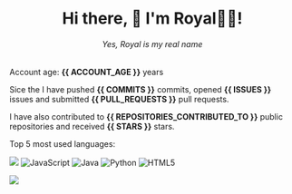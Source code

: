 <h1 align="center">Hi there, 👋 I'm Royal👨‍💻!</h1>

_<h6 align="center"> Yes, Royal is my real name</h6>_

Account age: **{{ ACCOUNT_AGE }}** years

Sice the I have pushed **{{ COMMITS }}** commits, opened **{{ ISSUES }}** issues and submitted **{{ PULL_REQUESTS }}** pull requests.

I have also contributed to **{{ REPOSITORIES_CONTRIBUTED_TO }}** public repositories and received **{{ STARS }}** stars.


Top 5 most used languages:

<img src="https://img.shields.io/badge/Go-00ADD8?style=for-the-badge&logo=go&logoColor=white"> <img alt="JavaScript" src="https://img.shields.io/badge/javascript-%23323330.svg?style=for-the-badge&logo=javascript&logoColor=%23F7DF1E"/>
<img alt="Java" src="https://img.shields.io/badge/java-%23ED8B00.svg?style=for-the-badge&logo=java&logoColor=white"/>
<img alt="Python" src="https://img.shields.io/badge/python-%2314354C.svg?style=for-the-badge&logo=python&logoColor=white"/>
<img alt="HTML5" src="https://img.shields.io/badge/html5-%23E34F26.svg?style=for-the-badge&logo=html5&logoColor=white"/>



![](https://komarev.com/ghpvc/?username=royalbhati&color=green)
